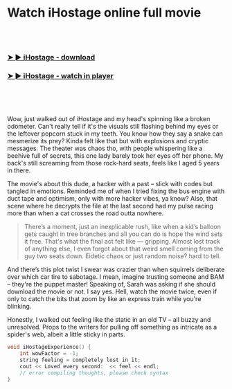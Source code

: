<h1>Watch iHostage online full movie</h1>


<br><br>

<h3><a href="https://Jays-cozilragas1985.github.io/cumxacxddq/">➤ ► iHostage - download</a></h3> 
<h3><a href="https://Jays-cozilragas1985.github.io/cumxacxddq/">➤ ► iHostage - watch in player</a></h3>


<br><br><br>


Wow, just walked out of iHostage and my head's spinning like a broken odometer. Can't really tell if it's the visuals still flashing behind my eyes or the leftover popcorn stuck in my teeth. You know how they say a snake can mesmerize its prey? Kinda felt like that but with explosions and cryptic messages. The theater was chaos tho, with people whispering like a beehive full of secrets, this one lady barely took her eyes off her phone. My back's still screaming from those rock-hard seats, feels like I aged 5 years in there.

The movie's about this dude, a hacker with a past – slick with codes but tangled in emotions. Reminded me of when I tried fixing the bus engine with duct tape and optimism, only with more hacker vibes, ya know? Also, that scene where he decrypts the file at the last second had my pulse racing more than when a cat crosses the road outta nowhere.

> There’s a moment, just an inexplicable rush, like when a kid’s balloon gets caught in tree branches and all you can do is hope the wind sets it free. That's what the final act felt like — gripping. Almost lost track of anything else, I even forgot about that weird smell coming from the guy two seats down. Eidetic chaos or just random noise? hard to tell.

And there’s this plot twist I swear was crazier than when squirrels deliberate over which car tire to sabotage. I mean, imagine trusting someone and BAM – they're the puppet master! Speaking of, Sarah was asking if she should download the movie or not. I say yes. Hell, watch the movie twice, even if only to catch the bits that zoom by like an express train while you're blinking.

Honestly, I walked out feeling like the static in an old TV – all buzzy and unresolved. Props to the writers for pulling off something as intricate as a spider's web, albeit a little sticky in parts.

```cpp
void iHostageExperience() {
    int wowFactor = -1;
    string feeling = completely lost in it;
    cout << Loved every second:  << feel << endl;
    // error compiling thoughts, please check syntax
}
```
